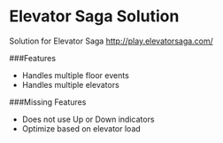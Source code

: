 # Elevator Saga Solution

Solution for Elevator Saga http://play.elevatorsaga.com/

###Features
* Handles multiple floor events
* Handles multiple elevators 


###Missing Features
* Does not use Up or Down indicators
* Optimize based on elevator load
